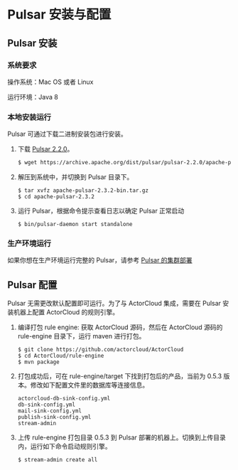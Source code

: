 ﻿# Pulsar 安装与配置

## Pulsar 安装

### 系统要求
操作系统：Mac OS 或者 Linux

运行环境：Java 8

### 本地安装运行
Pulsar 可通过下载二进制安装包进行安装。
1.  下载 [Pulsar 2.2.0](https://archive.apache.org/dist/pulsar/pulsar-2.2.0/apache-pulsar-2.2.0-bin.tar.gz)。

    ```bash
    $ wget https://archive.apache.org/dist/pulsar/pulsar-2.2.0/apache-pulsar-2.2.0-bin.tar.gz
    ```
2.  解压到系统中，并切换到 Pulsar 目录下。

    ```
    $ tar xvfz apache-pulsar-2.3.2-bin.tar.gz
    $ cd apache-pulsar-2.3.2
    ```
3. 运行 Pulsar，根据命令提示查看日志以确定 Pulsar 正常启动
    ```
    $ bin/pulsar-daemon start standalone
    ```

### 生产环境运行

如果你想在生产环境运行完整的 Pulsar，请参考 [Pulsar 的集群部署](https://pulsar.apache.org/docs/zh-CN/deploy-bare-metal/)

## Pulsar 配置

Pulsar 无需更改默认配置即可运行。为了与 ActorCloud 集成，需要在 Pulsar 安装机器上配置 ActorCloud 的规则引擎。

1. 编译打包 rule engine: 获取 ActorCloud 源码，然后在 ActorCloud 源码的 rule-engine 目录下，运行 maven 进行打包。
    ```
    $ git clone https://github.com/actorcloud/ActorCloud
    $ cd ActorCloud/rule-engine
    $ mvn package
    ```
2. 打包成功后，可在 rule-engine/target 下找到打包后的产品，当前为 0.5.3 版本。修改如下配置文件里的数据库等连接信息。
    ```
    actorcloud-db-sink-config.yml
    db-sink-config.yml
    mail-sink-config.yml
    publish-sink-config.yml
    stream-admin
    ```
3. 上传 rule-engine 打包目录 0.5.3 到 Pulsar 部署的机器上。切换到上传目录内，运行如下命令启动规则引擎。
    ```
    $ stream-admin create all
    ```